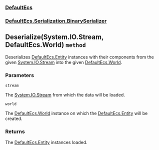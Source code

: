 ### [DefaultEcs](./DefaultEcs 'DefaultEcs')
### [DefaultEcs.Serialization.BinarySerializer](./DefaultEcs-Serialization-BinarySerializer 'DefaultEcs.Serialization.BinarySerializer')
## Deserialize(System.IO.Stream, DefaultEcs.World) `method`
Deserializes [DefaultEcs.Entity](./DefaultEcs-Entity 'DefaultEcs.Entity') instances with their components from the given [System.IO.Stream](https://docs.microsoft.com/en-us/dotnet/api/System.IO.Stream 'System.IO.Stream') into the given [DefaultEcs.World](./DefaultEcs-World 'DefaultEcs.World').
### Parameters

<a name='DefaultEcs-Serialization-BinarySerializer-Deserialize(System-IO-Stream-_DefaultEcs-World)-stream'></a>
`stream`

The [System.IO.Stream](https://docs.microsoft.com/en-us/dotnet/api/System.IO.Stream 'System.IO.Stream') from which the data will be loaded.

<a name='DefaultEcs-Serialization-BinarySerializer-Deserialize(System-IO-Stream-_DefaultEcs-World)-world'></a>
`world`

The [DefaultEcs.World](./DefaultEcs-World 'DefaultEcs.World') instance on which the [DefaultEcs.Entity](./DefaultEcs-Entity 'DefaultEcs.Entity') will be created.
### Returns
The [DefaultEcs.Entity](./DefaultEcs-Entity 'DefaultEcs.Entity') instances loaded.
